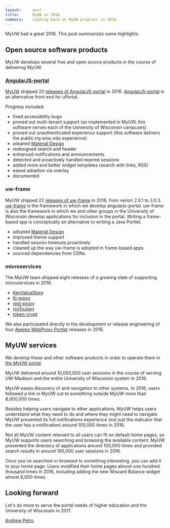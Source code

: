 ```yaml
---
layout:     post
title:      MyUW in 2016
summary:    Looking back on MyUW progress in 2016.
---
```


MyUW had a great 2016. This post summarizes some highlights.

## Open source software products

MyUW develops several free and open source products in the course of delivering MyUW.

### [AngularJS-portal][]

[MyUW][] shipped 20 [releases of AngularJS-portal][angularjs-portal releases] in 2016. [AngularJS-portal][] is an alternative front end for uPortal.

Progress included:

+ fixed accessibility bugs
+ proved out multi-tenant support (as implemented in MyUW, this software serves each of the University of Wisconsin campuses)
+ proved out unauthenticated experience support (this software delivers the public.my.wisc.edu experience)
+ adopted [Material Design][]
+ redesigned search and header
+ enhanced notifications and announcements
+ detected and proactively handled expired sessions
+ added more and better widget templates (search with links, RSS)
+ eased adoption via overlay
+ documented


### uw-frame

MyUW shipped 22 [releases of uw-frame][uw-frame releases] in 2016, from verion 2.0.1 to 3.0.3. [uw-frame][] is the framework in which we develop angularjs-portal. uw-frame is also the framework in which we and other groups in the University of Wisconsin develop applications for inclusion in the portal. Writing a frame-based app is conceptually an alternative to writing a Java Portlet.

+ adopted [Material Design][]
+ improved theme support
+ handled session timeouts proactively
+ cleaned up the way uw-frame is adopted in frame-based apps
+ sourced dependencies from CDNs

### microservices

The MyUW team shipped eight releases of a growing slate of supporting microservices in 2016.

+ [KeyValueStore][]
+ [lti-proxy][]
+ [rest-proxy][]
+ [rssToJson][]
+ [token-crypt][]

We also participated directly in the development or release engineering of four [Apereo WebProxy Portlet][] releases in 2016.

## MyUW services

We develop these and other software products in order to operate them in [the MyUW portal][MyUW].

MyUW delivered around 10,000,000 user sessions in the course of serving UW-Madison and the entire University of Wisconsin system in 2016.

MyUW eases discovery of and navigation to other systems. In 2016, users followed a link in MyUW out to something outside MyUW more than 8,000,000 times.

Besides helping users navigate to other applications, MyUW helps users understand what they need to do and where they might need to navigate. MyUW presented its full notifications experience (not just the indicator that the user has a notification) around 100,000 times in 2016.

Not all MyUW content relevant to all users can fit on default home pages, so MyUW supports users searching and browsing the available content. MyUW presented the directory of applications around 100,000 times and provided search results in around 100,000 user sessions in 2016.

Once you've searched or browsed to something interesting, you can add it to your home page. Users modified their home pages almost one hundred thousand times in 2016, including adding the new Wiscard Balance widget almost 6,000 times.


## Looking forward

Let's do more to serve the portal needs of higher education and the University of Wisconsin in 2017.


[Andrew Petro](http://apetro.ghost.io/)

[angularjs-portal releases]: https://github.com/UW-Madison-DoIT/angularjs-portal/releases
[AngularJS-portal]: https://github.com/UW-Madison-DoIT/angularjs-portal
[Apereo WebProxy Portlet]: https://github.com/Jasig/WebproxyPortlet
[KeyValueStore]: https://github.com/UW-Madison-DoIT/KeyValueStore
[lti-proxy]: https://github.com/UW-Madison-DoIT/lti-proxy
[Material Design]: https://material.google.com/
[MyUW]: https://it.wisc.edu/services/myuw/
[rest-proxy]: https://github.com/UW-Madison-DoIT/rest-proxy
[rssToJson]: https://github.com/UW-Madison-DoIT/rssToJson
[token-crypt]: https://github.com/UW-Madison-DoIT/token-crypt
[uw-frame releases]: https://github.com/UW-Madison-DoIT/uw-frame/releases
[uw-frame]: https://github.com/UW-Madison-DoIT/uw-frame
[on the MyUW build process]: https://apereo.github.io/2016/09/15/myuw-build-now-and-future/
